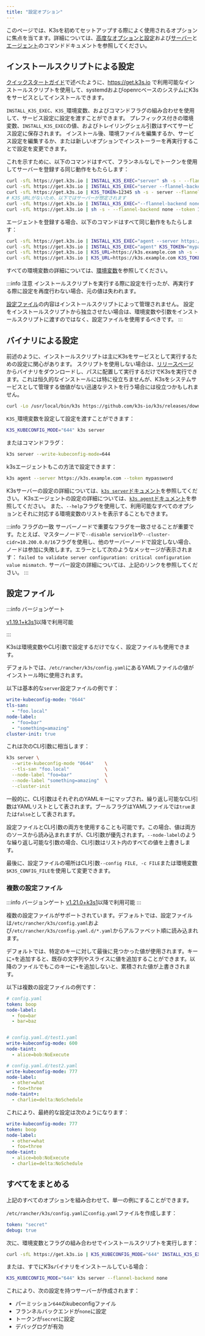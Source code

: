 ```yaml
---
title: "設定オプション"
---
```


このページでは、K3sを初めてセットアップする際によく使用されるオプションに焦点を当てます。詳細については、[高度なオプションと設定](../advanced.md)および[サーバー](../cli/server.md)と[エージェント](../cli/agent.md)のコマンドドキュメントを参照してください。

## インストールスクリプトによる設定

[クイックスタートガイド](../quick-start.md)で述べたように、https://get.k3s.io で利用可能なインストールスクリプトを使用して、systemdおよびopenrcベースのシステムにK3sをサービスとしてインストールできます。

`INSTALL_K3S_EXEC`、`K3S_`環境変数、およびコマンドフラグの組み合わせを使用して、サービス設定に設定を渡すことができます。
プレフィックス付きの環境変数、`INSTALL_K3S_EXEC`の値、およびトレイリングシェル引数はすべてサービス設定に保存されます。
インストール後、環境ファイルを編集するか、サービス設定を編集するか、または新しいオプションでインストーラーを再実行することで設定を変更できます。

これを示すために、以下のコマンドはすべて、フランネルなしでトークンを使用してサーバーを登録する同じ動作をもたらします：

```bash
curl -sfL https://get.k3s.io | INSTALL_K3S_EXEC="server" sh -s - --flannel-backend none --token 12345
curl -sfL https://get.k3s.io | INSTALL_K3S_EXEC="server --flannel-backend none" K3S_TOKEN=12345 sh -s -
curl -sfL https://get.k3s.io | K3S_TOKEN=12345 sh -s - server --flannel-backend none
# K3S_URLがないため、以下ではサーバーが想定されます
curl -sfL https://get.k3s.io | INSTALL_K3S_EXEC="--flannel-backend none --token 12345" sh -s - 
curl -sfL https://get.k3s.io | sh -s - --flannel-backend none --token 12345
```

エージェントを登録する場合、以下のコマンドはすべて同じ動作をもたらします：

```bash
curl -sfL https://get.k3s.io | INSTALL_K3S_EXEC="agent --server https://k3s.example.com --token mypassword" sh -s -
curl -sfL https://get.k3s.io | INSTALL_K3S_EXEC="agent" K3S_TOKEN="mypassword" sh -s - --server https://k3s.example.com
curl -sfL https://get.k3s.io | K3S_URL=https://k3s.example.com sh -s - agent --token mypassword
curl -sfL https://get.k3s.io | K3S_URL=https://k3s.example.com K3S_TOKEN=mypassword sh -s - # K3S_URLがあるためエージェントが想定されます
```

すべての環境変数の詳細については、[環境変数](../reference/env-variables.md)を参照してください。

:::info 注意
インストールスクリプトを実行する際に設定を行ったが、再実行する際に設定を再度行わない場合、元の値は失われます。

[設定ファイル](#configuration-file)の内容はインストールスクリプトによって管理されません。
設定をインストールスクリプトから独立させたい場合は、環境変数や引数をインストールスクリプトに渡すのではなく、設定ファイルを使用するべきです。
:::

## バイナリによる設定

前述のように、インストールスクリプトは主にK3sをサービスとして実行するための設定に関心があります。
スクリプトを使用しない場合は、[リリースページ](https://github.com/k3s-io/k3s/releases/latest)からバイナリをダウンロードし、パスに配置して実行するだけでK3sを実行できます。これは恒久的なインストールには特に役立ちませんが、K3sをシステムサービスとして管理する価値がない迅速なテストを行う場合には役立つかもしれません。
```bash
curl -Lo /usr/local/bin/k3s https://github.com/k3s-io/k3s/releases/download/v1.26.5+k3s1/k3s; chmod a+x /usr/local/bin/k3s
```

`K3S_`環境変数を設定して設定を渡すことができます：
```bash
K3S_KUBECONFIG_MODE="644" k3s server
```

またはコマンドフラグ：
```bash
k3s server --write-kubeconfig-mode=644
```

k3sエージェントもこの方法で設定できます：

```bash
k3s agent --server https://k3s.example.com --token mypassword
```

K3sサーバーの設定の詳細については、[`k3s server`ドキュメント](../cli/server.md)を参照してください。
K3sエージェントの設定の詳細については、[`k3s agent`ドキュメント](../cli/agent.md)を参照してください。
また、`--help`フラグを使用して、利用可能なすべてのオプションとそれに対応する環境変数のリストを表示することもできます。

:::info フラグの一致
サーバーノードで重要なフラグを一致させることが重要です。たとえば、マスターノードで`--disable servicelb`や`--cluster-cidr=10.200.0.0/16`フラグを使用し、他のサーバーノードで設定しない場合、ノードは参加に失敗します。エラーとして次のようなメッセージが表示されます：
`failed to validate server configuration: critical configuration value mismatch.`
サーバー設定の詳細については、上記のリンクを参照してください。
:::
## 設定ファイル

:::info バージョンゲート

[v1.19.1+k3s1](https://github.com/k3s-io/k3s/releases/tag/v1.19.1%2Bk3s1)以降で利用可能

:::

K3sは環境変数やCLI引数で設定するだけでなく、設定ファイルも使用できます。

デフォルトでは、`/etc/rancher/k3s/config.yaml`にあるYAMLファイルの値がインストール時に使用されます。

以下は基本的な`server`設定ファイルの例です：

```yaml
write-kubeconfig-mode: "0644"
tls-san:
  - "foo.local"
node-label:
  - "foo=bar"
  - "something=amazing"
cluster-init: true
```

これは次のCLI引数に相当します：

```bash
k3s server \
  --write-kubeconfig-mode "0644"    \
  --tls-san "foo.local"             \
  --node-label "foo=bar"            \
  --node-label "something=amazing"  \
  --cluster-init
```

一般的に、CLI引数はそれぞれのYAMLキーにマップされ、繰り返し可能なCLI引数はYAMLリストとして表されます。ブールフラグはYAMLファイルでは`true`または`false`として表されます。

設定ファイルとCLI引数の両方を使用することも可能です。この場合、値は両方のソースから読み込まれますが、CLI引数が優先されます。`--node-label`のような繰り返し可能な引数の場合、CLI引数はリスト内のすべての値を上書きします。

最後に、設定ファイルの場所はCLI引数`--config FILE, -c FILE`または環境変数`$K3S_CONFIG_FILE`を使用して変更できます。

### 複数の設定ファイル
:::info バージョンゲート
[v1.21.0+k3s1](https://github.com/k3s-io/k3s/releases/tag/v1.21.0%2Bk3s1)以降で利用可能
:::

複数の設定ファイルがサポートされています。デフォルトでは、設定ファイルは`/etc/rancher/k3s/config.yaml`および`/etc/rancher/k3s/config.yaml.d/*.yaml`からアルファベット順に読み込まれます。

デフォルトでは、特定のキーに対して最後に見つかった値が使用されます。キーに`+`を追加すると、既存の文字列やスライスに値を追加することができます。以降のファイルでもこのキーに`+`を追加しないと、累積された値が上書きされます。

以下は複数の設定ファイルの例です：

```yaml
# config.yaml
token: boop
node-label:
  - foo=bar
  - bar=baz


# config.yaml.d/test1.yaml
write-kubeconfig-mode: 600
node-taint:
  - alice=bob:NoExecute

# config.yaml.d/test2.yaml
write-kubeconfig-mode: 777
node-label:
  - other=what
  - foo=three
node-taint+:
  - charlie=delta:NoSchedule

```

これにより、最終的な設定は次のようになります：

```yaml
write-kubeconfig-mode: 777
token: boop
node-label:
  - other=what
  - foo=three
node-taint:
  - alice=bob:NoExecute
  - charlie=delta:NoSchedule
```

## すべてをまとめる

上記のすべてのオプションを組み合わせて、単一の例にすることができます。

`/etc/rancher/k3s/config.yaml`に`config.yaml`ファイルを作成します：

```yaml
token: "secret"
debug: true
```

次に、環境変数とフラグの組み合わせでインストールスクリプトを実行します：

```bash
curl -sfL https://get.k3s.io | K3S_KUBECONFIG_MODE="644" INSTALL_K3S_EXEC="server" sh -s - --flannel-backend none
```

または、すでにK3sバイナリをインストールしている場合：
```bash
K3S_KUBECONFIG_MODE="644" k3s server --flannel-backend none
```

これにより、次の設定を持つサーバーが作成されます：
- パーミッション`644`のkubeconfigファイル
- フランネルバックエンドが`none`に設定
- トークンが`secret`に設定
- デバッグログが有効